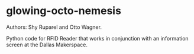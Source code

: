 glowing-octo-nemesis
====================
Authors: Shy Ruparel and Otto Wagner.

Python code for RFID Reader that works in conjunction with an information screen at the Dallas Makerspace.

